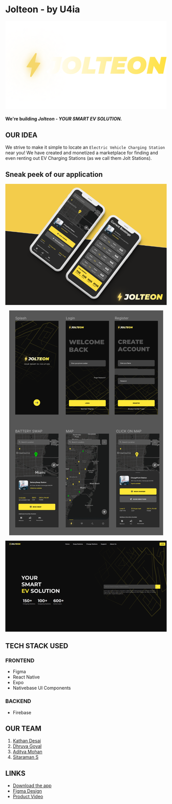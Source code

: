 # **Jolteon** - by **U4ia**

<p align="center">
  <img src="./imgs/jolteon.png" alt="Jolteon"/>
</p>

#### We're building **_Jolteon - YOUR SMART EV SOLUTION._**

## OUR IDEA

We strive to make it simple to locate an `Electric Vehicle Charging Station` near you! We have created and monetized a marketplace for finding and even renting out EV Charging Stations (as we call them Jolt Stations).

## Sneak peek of our application

<p align="center">
  <img src="./imgs/jolt-main.png" alt="Jolteon"/>
</p>

<p align="center">
  <img src="./imgs/figma.png" alt="Jolteon"/>
</p>

<p align="center">
  <img src="./imgs/laptop.png" alt="Jolteon"/>
</p>

## TECH STACK USED

### FRONTEND

- Figma
- React Native
- Expo
- Nativebase UI Components

### BACKEND

- Firebase

## OUR TEAM

1. [Kathan Desai](https://github.com/kathan3009)
2. [Dhruva Goyal](https://github.com/shero4)
3. [Aditya Mohan](https://github.com/adityamhn)
4. [Sitaraman S](https://github.com/hackerbone)

## LINKS

- [Download the app]()
- [Figma Design](https://www.figma.com/file/3vqut6JSJWry88cwuLUHPi/Jolteon?node-id=2%3A24)
- [Product Video](https://youtu.be/h3LfmKAh3VY)
<!-- - [Product Demo]() -->
